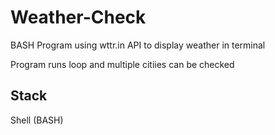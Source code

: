 # Weather-Check

BASH Program using wttr.in  API to display weather in terminal

Program runs loop and multiple citiies can be checked 

## Stack 
Shell (BASH)
